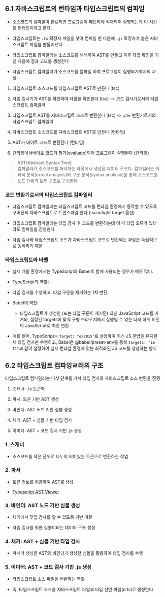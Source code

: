 ## 6.1 자바스크립트의 런타임과 타입스크립트의 컴파일

- 소스코드의 컴파일이 완료되면 프로그램이 메모리에 적재되어 실행되는데 이 시간을 런타임이라고 한다.

- 타입스크립트는 `.ts` 확장자 파일을 찾아 컴파일 한 다음에 `.js` 확장자가 붙은 자바스크립트 파일을 만들어낸다

- 타입스크립트 컴파일러는 소스코드를 해석하여 AST를 만들고 이후 타입 확인을 거친 다음에 결과 코드를 생성한다

- 타입스크립트 컴파일러가 소스코드를 컴파일 하여 프로그램이 실행되기까지의 과정:

1. 타입스크립트 소스코드를 타입스크립트 AST로 만든다 (tsc)

2. 타입 검사기가 AST를 확인하여 타입을 확인한다 (tsc) -> 코드 검사기로서의 타입스크립트 컴파일러

3. 타입스크립트 AST를 자바스크립트 소스로 변환한다 (tsc) -> 코드 변환기로서의 타입스크립트 컴파일러

4. 자바스크립트 소스코드를 자바스크립트 AST로 만든다 (런타임)

5. AST가 바이트 코드로 변환된다 (런타임)

6. 런타임에서바이트 코드가 평가(evaluate)되어 프로그램이 실행된다 (런타임)

> AST(Abstract Syntax Tree) <br/>
> 컴파일러가 소스코드를 해석하는 과정에서 생성된 데이터 구조다. 컴파일러는 어휘적 분석(exical analysis)와 구문 분석(syntax analysis)를 통해 소스코드를 노드 단위의 트리 구조로 구성한다

### 코드 변환기로서의 타입스크립트 컴파일러

- 타입스크립트 컴파일러는 타입스크립트 코드를 런타임 환경에서 동작할 수 있도록 구버전의 자바스크립트로 트랜스파일 한다 (tsconfig의 target 옵션)

- 타입스크립트 컴파일러는 타입 검사 후 코드를 변환하는데 이 때 타입 오류가 있더라도 컴파일을 진행한다

- 타입 검사와 타입스크립트 코드가 자바스크립트 코드로 변환되는 과정은 독립적으로 동작하기 때문

### 타입스크립트와 바벨

- 실제 개발 환경에서는 TypeScript와 Babel이 함께 사용되는 경우가 매우 많다.

- TypeScript의 역할:

- 타입 검사를 수행하고, 타입 구문을 제거하는 1차 변환.

- Babel의 역할:

  - 타입스크립트가 생성한 (또는 타입 구문이 제거된) 최신 JavaScript 코드를 가져와, 설정된 targets에 맞춰 구형 브라우저에서 실행될 수 있는 더욱 하위 버전의 JavaScript로 최종 변환

- 예를 들어, TypeScript는 `target: "es2019"`로 설정하여 최신 JS 문법을 유지한 채 타입 검사만 수행하고, Babel은 @babel/preset-env를 통해 `targets: "ie 11"`과 같이 설정하여 실제 런타임 환경에 맞는 최적화된 JS 코드를 생성하는 방식

## 6.2 타입스크립트 컴파잉ㄹ러의 구조

타입스크립트 컴파일러는 다섯 단계를 거쳐 타입 검사와 자바스크립트 소스 변환을 진행

1. 스캐너: .ts 토큰화

2. 파서: 토큰 기반 AST 생성

3. 바인더: AST 노드 기반 심볼 생성

4. 체커: AST + 심볼 기반 타입 검사

5. 이미터: AST + 코드 검사 기반 .js 생성

### 1. 스캐너

- 소스코드를 작은 단위로 나누어 의미있는 토큰으로 변환하는 작업

### 2. 파서

- 토큰 정보를 이용하여 AST를 생성

- [Typescript AST Viewer](https://ts-ast-viewer.com/#)

### 3. 바인더: AST 노드 기반 심볼 생성

- 체커에서 탗입 검사를 할 수 있도록 기반 마련

- 타입 검사를 위한 심볼이라는 데이터 구조 생성

### 4. 체커: AST + 심볼 기반 타입 검사

- 파서가 생성한 AST와 바인더가 생성한 심볼을 활용하여 타입 검사를 수행

### 5. 이미터: AST + 코드 검사 기반 .js 생성

- 타입스크립트 소스 파일을 변환하는 역할

- 즉, 타입스크립트 소스를 자바스크립트 파일과 타입 선언 파일(d.ts)로 생성한다
